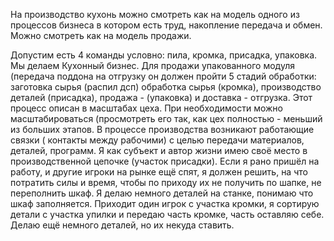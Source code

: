 На производство кухонь можно смотреть как на модель одного из процессов бизнеса в котором есть труд, накопление передача и обмен. Можно смотреть как на модель продажи. 

Допустим есть 4 команды условно: пила, кромка, присадка, упаковка. Мы делаем Кухонный бизнес. Для продажи упакованного модуля (передача поддона на отгрузку он должен пройти 5 стадий обработки: заготовка сырья (распил дсп) обработка сырья (кромка), производство деталей (присадка), продажа - (упаковка) и доставка - отгрузка. Этот процесс описан в масштабах цеха. При необходимости можно масштабироваться (просмотреть его так, как цех полностью - меньший из больших этапов.
В процессе производства возникают работающие связки ( контакты между рабочими) с целью передачи материалов, деталей, программ. 
Я как субъект и автор жизни имею своё место в производственной цепочке (участок присадки). Если я рано пришёл на работу, и другие игроки на рынке ещё спят, я должен решить, на что потратить силы и время, чтобы по приходу их не получить по шапке, не переполнить шкаф. Я делаю немного деталей на станке, понимаю что шкаф заполняется. Приходит один игрок с участка кромки, я сортирую детали  с участка упилки и передаю часть кромке, часть оставляю себе. Делаю ещё немного деталей, но их некуда ставить. 
